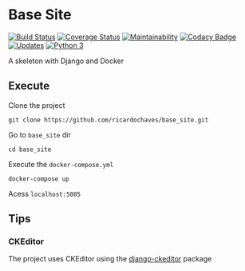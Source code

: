 # Base Site

[![Build Status](https://travis-ci.org/ricardochaves/base_site.svg?branch=master)](https://travis-ci.org/ricardochaves/base_site) [![Coverage Status](https://coveralls.io/repos/github/ricardochaves/base_site/badge.svg)](https://coveralls.io/github/ricardochaves/base_site) [![Maintainability](https://api.codeclimate.com/v1/badges/950aa9850083739cf9cd/maintainability)](https://codeclimate.com/github/ricardochaves/base_site/maintainability) [![Codacy Badge](https://api.codacy.com/project/badge/Grade/911740aaaaf441a7a45cc45d8ce200a9)](https://www.codacy.com/app/ricardochaves/base_site?utm_source=github.com&utm_medium=referral&utm_content=ricardochaves/base_site&utm_campaign=Badge_Grade) [![Updates](https://pyup.io/repos/github/ricardochaves/base_site/shield.svg)](https://pyup.io/repos/github/ricardochaves/base_site/) [![Python 3](https://pyup.io/repos/github/ricardochaves/base_site/python-3-shield.svg)](https://pyup.io/repos/github/ricardochaves/base_site/)

A skeleton with Django and Docker

## Execute

Clone the project

```
git clone https://github.com/ricardochaves/base_site.git
```

Go to `base_site` dir

```
cd base_site
```

Execute the `docker-compose.yml`

```
docker-compose up
```

Acess `localhost:5005`

## Tips

### CKEditor

The project uses CKEditor using the [django-ckeditor](https://github.com/django-ckeditor/django-ckeditor) package
